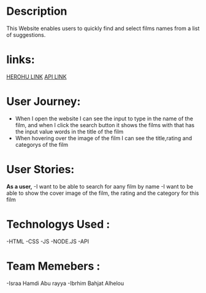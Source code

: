 # Description

This Website enables users to quickly find and select
films names from a list of suggestions.

# links:

[HEROHU LINK](https://films-node.herokuapp.com/)
[API LINK](https://yts.mx/api/)

# User Journey:

- When I open the website I can see the input to type in the name of the film, and when I click the search button it shows the films with that has the input value words in the title of the film
- When hovering over the image of the film I can see the title,rating and categorys of the film

# User Stories:

**As a user,**
-I want to be able to search for aany film by name
-I want to be able to show the cover image of the film, the rating and the category for this film

# Technologys Used :

-HTML
-CSS
-JS
-NODE.JS
-API

# Team Memebers :

-Israa Hamdi Abu rayya
-Ibrhim Bahjat Alhelou
